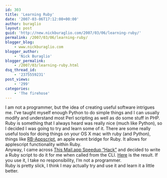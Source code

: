 ```yaml
---
id: 303
title: 'Learning Ruby'
date: '2007-03-06T17:12:00+00:00'
author: buraglio
layout: post
guid: 'http://new.nickburaglio.com/2007/03/06/learning-ruby/'
permalink: /2007/03/06/learning-ruby/
blogger_blog:
    - www.nickburaglio.com
blogger_author:
    - 'Nick Buraglio'
blogger_permalink:
    - /2007/03/learning-ruby.html
dsq_thread_id:
    - '2375559231'
post_views:
    - '299'
categories:
    - 'The firehose'
---
```


I am not a programmer, but the idea of creating useful software intrigues me. I’ve taught myself enough Python to do simple things and I can usually modify and understand most Perl scripting as well as do some stuff in PHP.  
Ruby is something that I always heard was really nice (much like Python), so I decided I was going to try and learn some of it. There are some really useful tools for doing things on your OS X mac with ruby (and Python), things like [RB-Appscript](http://rb-appscript.rubyforge.org/), an apple event bridge for Ruby. It allows for applescript functionality within Ruby.  
Anyway, I came across [This Mail.app Speedup “Hack”](http://www.hawkwings.net/2007/03/01/a-faster-way-to-speed-up-mailapp/) and decided to write a Ruby script to do it for me when called from the CLI. [Here](http://www.buraglio.com/nick/projects/scripts/Ruby/mailsqueeze.rb) is the result. If you use it, I take no responsibility, I’m not a programmer.  
Ruby is pretty slick, I think I may actually try and use it and learn it a little better.